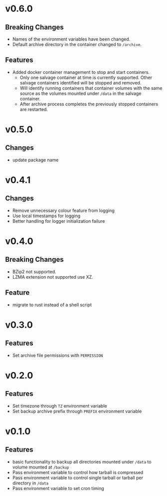 # v0.6.0
## Breaking Changes
- Names of the environment variables have been changed.
- Default archive directory in the container changed to `/archive`.

## Features
- Added docker container management to stop and start containers.
  - Only one salvage container at time is currently supported. Other salvage containers identified will be stopped and removed.
  - Will identify running containers that container volumes with the same source as the volumes mounted under `/data` in the salvage container.
  - After archive process completes the previously stopped containers are restarted.

# v0.5.0
## Changes
- update package name


# v0.4.1
## Changes
- Remove unnecessary colour feature from logging
- Use local timestamps for logging
- Better handling for logger initialization failure

# v0.4.0
## Breaking Changes
- BZip2 not supported.
- LZMA extension not supported use XZ.

## Feature
- migrate to rust instead of a shell script


# v0.3.0
## Features
- Set archive file permissions with `PERMISSION`

# v0.2.0
## Features
- Set timezone through `TZ` environment variable
- Set backup archive prefix through `PREFIX` environment variable

# v0.1.0
## Features
- basic functionality to backup all directories mounted under `/data` to volume mounted at `/backup`
- Pass environment variable to control how tarball is compressed
- Pass environment variable to control single tarball or tarball per directory in `/data`
- Pass environment variable to set cron timing

